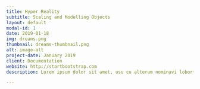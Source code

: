 ```yaml
---
title: Hyper Reality
subtitle: Scaling and Modelling Objects
layout: default
modal-id: 1
date: 2019-01-18
img: dreams.png
thumbnail: dreams-thumbnail.png
alt: image-alt
project-date: January 2019
client: Documentation
website: http://startbootstrap.com
description: Lorem ipsum dolor sit amet, usu cu alterum nominavi lobortis. At duo novum diceret. Tantas apeirian vix et, usu sanctus postulant inciderint ut, populo diceret necessitatibus in vim. Cu eum dicam feugiat noluisse.

---
```

